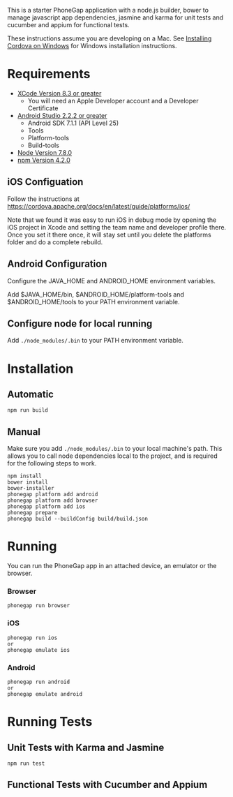 This is a starter PhoneGap application with a node.js builder, bower to manage javascript app dependencies, jasmine and karma for unit tests and cucumber and appium for functional tests. 

These instructions assume you are developing on a Mac. See [Installing Cordova on Windows](https://evothings.com/doc/build/cordova-install-windows.html) for Windows installation instructions.

# Requirements

* [XCode Version 8.3 or greater](https://developer.apple.com/xcode/downloads/)
    * You will need an Apple Developer account and a Developer Certificate
* [Android Studio 2.2.2 or greater](https://developer.android.com/studio/index.html)
    * Android SDK 7.1.1 (API Level 25)
    * Tools
    * Platform-tools
    * Build-tools
* [Node Version 7.8.0](https://nodejs.org/en/)
* [npm Version 4.2.0](https://www.npmjs.com/)

## iOS Configuation

Follow the instructions at https://cordova.apache.org/docs/en/latest/guide/platforms/ios/

Note that we found it was easy to run iOS in debug mode by opening the iOS project in Xcode and setting the team name and developer profile there. Once you set it there once, it will stay set until you delete the platforms folder and do a complete rebuild.

## Android Configuration

Configure the JAVA_HOME and ANDROID_HOME environment variables.

Add $JAVA_HOME/bin, $ANDROID_HOME/platform-tools and $ANDROID_HOME/tools to your PATH environment variable.

## Configure node for local running

Add ```./node_modules/.bin``` to your PATH environment variable.

# Installation

## Automatic 

```npm run build```

## Manual

Make sure you add ```./node_modules/.bin``` to your local machine's path. This allows you to call node dependencies local to the project, and is required for the following steps to work.

```
npm install
bower install
bower-installer
phonegap platform add android
phonegap platform add browser
phonegap platform add ios
phonegap prepare
phonegap build --buildConfig build/build.json
```

# Running

You can run the PhoneGap app in an attached device, an emulator or the browser.

### Browser

```
phonegap run browser
```

### iOS

```
phonegap run ios
or
phonegap emulate ios
```

### Android

```
phonegap run android
or
phonegap emulate android
```

# Running Tests

## Unit Tests with Karma and Jasmine

```
npm run test
```

## Functional Tests with Cucumber and Appium
